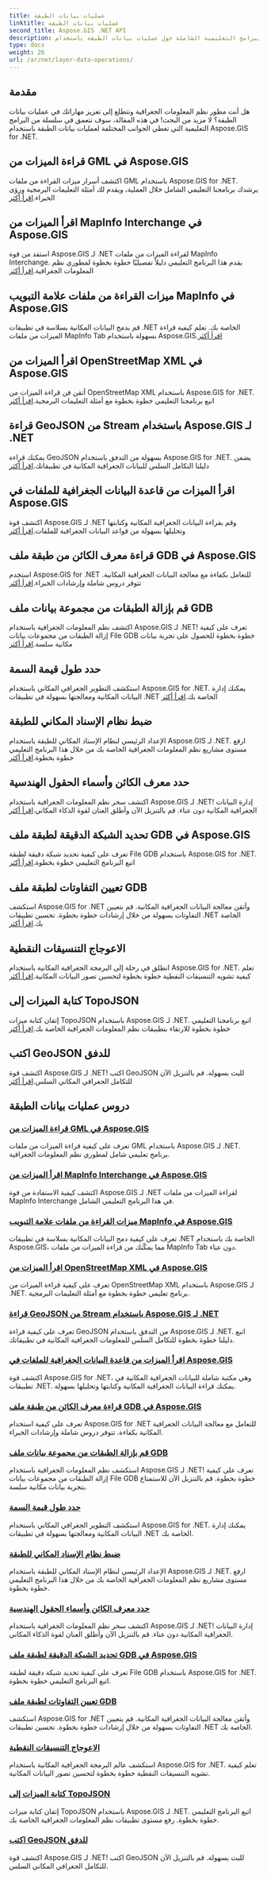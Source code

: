 ```yaml
---
title: عمليات بيانات الطبقة
linktitle: عمليات بيانات الطبقة
second_title: Aspose.GIS .NET API
description: اكتشف البرامج التعليمية الشاملة حول عمليات بيانات الطبقة باستخدام Aspose.GIS for .NET. تعلم كيفية قراءة البيانات الجغرافية المكانية ومعالجتها وتصورها.
type: docs
weight: 26
url: /ar/net/layer-data-operations/
---
```

## مقدمة

هل أنت مطور نظم المعلومات الجغرافية وتتطلع إلى تعزيز مهاراتك في عمليات بيانات الطبقة؟ لا مزيد من البحث! في هذه المقالة، سوف نتعمق في سلسلة من البرامج التعليمية التي تغطي الجوانب المختلفة لعمليات بيانات الطبقة باستخدام Aspose.GIS for .NET.

## قراءة الميزات من GML في Aspose.GIS
 اكتشف أسرار ميزات القراءة من ملفات GML باستخدام Aspose.GIS for .NET. يرشدك برنامجنا التعليمي الشامل خلال العملية، ويقدم لك أمثلة التعليمات البرمجية ورؤى الخبراء.[اقرأ أكثر](./read-features-from-gml/)

## اقرأ الميزات من MapInfo Interchange في Aspose.GIS
 استفد من قوة Aspose.GIS لـ .NET لقراءة الميزات من ملفات MapInfo Interchange. يقدم هذا البرنامج التعليمي دليلاً تفصيليًا خطوة بخطوة لمطوري نظم المعلومات الجغرافية.[اقرأ أكثر](./read-features-from-mapinfo-interchange/)

## ميزات القراءة من ملفات علامة التبويب MapInfo في Aspose.GIS
 قم بدمج البيانات المكانية بسلاسة في تطبيقات .NET الخاصة بك. تعلم كيفية قراءة الميزات من ملفات MapInfo Tab بسهولة باستخدام Aspose.GIS.[اقرأ أكثر](./read-features-from-mapinfo-tab/)

## اقرأ الميزات من OpenStreetMap XML في Aspose.GIS
 أتقن فن قراءة الميزات من OpenStreetMap XML باستخدام Aspose.GIS for .NET. اتبع برنامجنا التعليمي خطوة بخطوة مع أمثلة التعليمات البرمجية.[اقرأ أكثر](./read-features-from-openstreetmap-xml/)

## قراءة GeoJSON من Stream باستخدام Aspose.GIS لـ .NET
 يمكنك قراءة GeoJSON بسهولة من التدفق باستخدام Aspose.GIS for .NET. يضمن دليلنا التكامل السلس للبيانات الجغرافية المكانية في تطبيقاتك.[اقرأ أكثر](./read-geojson-from-stream/)

## اقرأ الميزات من قاعدة البيانات الجغرافية للملفات في Aspose.GIS
 اكتشف قوة Aspose.GIS لـ .NET وقم بقراءة البيانات الجغرافية المكانية وكتابتها وتحليلها بسهولة من قواعد البيانات الجغرافية للملفات.[اقرأ أكثر](./read-features-from-file-geodatabase/)

## قراءة معرف الكائن من طبقة ملف GDB في Aspose.GIS
 استخدم Aspose.GIS for .NET للتعامل بكفاءة مع معالجة البيانات الجغرافية المكانية. تتوفر دروس شاملة وإرشادات الخبراء.[اقرأ أكثر](./read-object-id-from-file-gdb-layer/)

## قم بإزالة الطبقات من مجموعة بيانات ملف GDB
 اكتشف نظم المعلومات الجغرافية باستخدام Aspose.GIS لـ .NET! تعرف على كيفية إزالة الطبقات من مجموعات بيانات File GDB خطوة بخطوة للحصول على تجربة بيانات مكانية سلسة.[اقرأ أكثر](./remove-layers-from-file-gdb-dataset/)

## حدد طول قيمة السمة
 استكشف التطوير الجغرافي المكاني باستخدام Aspose.GIS for .NET. يمكنك إدارة البيانات المكانية ومعالجتها بسهولة في تطبيقات .NET الخاصة بك.[اقرأ أكثر](./specify-attribute-value-length/)

## ضبط نظام الإسناد المكاني للطبقة
 الإعداد الرئيسي لنظام الإسناد المكاني للطبقة باستخدام Aspose.GIS لـ .NET. ارفع مستوى مشاريع نظم المعلومات الجغرافية الخاصة بك من خلال هذا البرنامج التعليمي خطوة بخطوة.[اقرأ أكثر](./set-layer-spatial-reference-system/)

## حدد معرف الكائن وأسماء الحقول الهندسية
 اكتشف سحر نظم المعلومات الجغرافية باستخدام Aspose.GIS لـ .NET! إدارة البيانات الجغرافية المكانية دون عناء. قم بالتنزيل الآن وأطلق العنان لقوة الذكاء المكاني.[اقرأ أكثر](./specify-object-id-and-geometry-field-names/)

## تحديد الشبكة الدقيقة لطبقة ملف GDB في Aspose.GIS
 تعرف على كيفية تحديد شبكة دقيقة لطبقة File GDB باستخدام Aspose.GIS for .NET. اتبع البرنامج التعليمي خطوة بخطوة.[اقرأ أكثر](./define-precision-grid-for-file-gdb-layer/)

## تعيين التفاوتات لطبقة ملف GDB
استكشف Aspose.GIS for .NET وأتقن معالجة البيانات الجغرافية المكانية. قم بتعيين التفاوتات بسهولة من خلال إرشادات خطوة بخطوة. تحسين تطبيقات .NET الخاصة بك.[اقرأ أكثر](./set-tolerances-for-file-gdb-layer/)

## الاعوجاج التنسيقات النقطية
 انطلق في رحلة إلى البرمجة الجغرافية المكانية باستخدام Aspose.GIS for .NET. تعلم كيفية تشويه التنسيقات النقطية خطوة بخطوة لتحسين تصور البيانات المكانية.[اقرأ أكثر](./warp-raster-formats/)

## كتابة الميزات إلى TopoJSON
 إتقان كتابة ميزات TopoJSON باستخدام Aspose.GIS لـ .NET. اتبع برنامجنا التعليمي خطوة بخطوة للارتقاء بتطبيقات نظم المعلومات الجغرافية الخاصة بك.[اقرأ أكثر](./write-features-to-topojson/)

## اكتب GeoJSON للدفق
 اكتشف قوة Aspose.GIS لـ .NET! اكتب GeoJSON للبث بسهولة. قم بالتنزيل الآن للتكامل الجغرافي المكاني السلس.[اقرأ أكثر](./write-geojson-to-stream/)

## دروس عمليات بيانات الطبقة
### [قراءة الميزات من GML في Aspose.GIS](./read-features-from-gml/)
تعرف على كيفية قراءة الميزات من ملفات GML باستخدام Aspose.GIS لـ .NET. برنامج تعليمي شامل لمطوري نظم المعلومات الجغرافية.
### [اقرأ الميزات من MapInfo Interchange في Aspose.GIS](./read-features-from-mapinfo-interchange/)
اكتشف كيفية الاستفادة من قوة Aspose.GIS لـ .NET لقراءة الميزات من ملفات MapInfo Interchange في هذا البرنامج التعليمي الشامل.
### [ميزات القراءة من ملفات علامة التبويب MapInfo في Aspose.GIS](./read-features-from-mapinfo-tab/)
تعرف على كيفية دمج البيانات المكانية بسلاسة في تطبيقات .NET الخاصة بك باستخدام Aspose.GIS، مما يمكّنك من قراءة الميزات من ملفات MapInfo Tab دون عناء.
### [اقرأ الميزات من OpenStreetMap XML في Aspose.GIS](./read-features-from-openstreetmap-xml/)
تعرف على كيفية قراءة الميزات من OpenStreetMap XML باستخدام Aspose.GIS لـ .NET. برنامج تعليمي خطوة بخطوة مع أمثلة التعليمات البرمجية.
### [قراءة GeoJSON من Stream باستخدام Aspose.GIS لـ .NET](./read-geojson-from-stream/)
تعرف على كيفية قراءة GeoJSON من التدفق باستخدام Aspose.GIS لـ .NET. اتبع دليلنا خطوة بخطوة للتكامل السلس للمعلومات الجغرافية المكانية في تطبيقاتك.
### [اقرأ الميزات من قاعدة البيانات الجغرافية للملفات في Aspose.GIS](./read-features-from-file-geodatabase/)
اكتشف قوة Aspose.GIS for .NET، وهي مكتبة شاملة للبيانات الجغرافية المكانية في تطبيقات .NET. يمكنك قراءة البيانات الجغرافية المكانية وكتابتها وتحليلها بسهولة.
### [قراءة معرف الكائن من طبقة ملف GDB في Aspose.GIS](./read-object-id-from-file-gdb-layer/)
تعرف على كيفية استخدام Aspose.GIS for .NET للتعامل مع معالجة البيانات الجغرافية المكانية بكفاءة. تتوفر دروس شاملة وإرشادات الخبراء.
### [قم بإزالة الطبقات من مجموعة بيانات ملف GDB](./remove-layers-from-file-gdb-dataset/)
استكشف نظم المعلومات الجغرافية باستخدام Aspose.GIS لـ .NET! تعرف على كيفية إزالة الطبقات من مجموعات بيانات File GDB خطوة بخطوة. قم بالتنزيل الآن للاستمتاع بتجربة بيانات مكانية سلسة.
### [حدد طول قيمة السمة](./specify-attribute-value-length/)
استكشف التطوير الجغرافي المكاني باستخدام Aspose.GIS for .NET. يمكنك إدارة البيانات المكانية ومعالجتها بسهولة في تطبيقات .NET الخاصة بك.
### [ضبط نظام الإسناد المكاني للطبقة](./set-layer-spatial-reference-system/)
الإعداد الرئيسي لنظام الإسناد المكاني للطبقة باستخدام Aspose.GIS لـ .NET. ارفع مستوى مشاريع نظم المعلومات الجغرافية الخاصة بك من خلال هذا البرنامج التعليمي خطوة بخطوة.
### [حدد معرف الكائن وأسماء الحقول الهندسية](./specify-object-id-and-geometry-field-names/)
اكتشف سحر نظم المعلومات الجغرافية باستخدام Aspose.GIS لـ .NET! إدارة البيانات الجغرافية المكانية دون عناء. قم بالتنزيل الآن وأطلق العنان لقوة الذكاء المكاني.
### [تحديد الشبكة الدقيقة لطبقة ملف GDB في Aspose.GIS](./define-precision-grid-for-file-gdb-layer/)
تعرف على كيفية تحديد شبكة دقيقة لطبقة File GDB باستخدام Aspose.GIS for .NET. اتبع البرنامج التعليمي خطوة بخطوة.
### [تعيين التفاوتات لطبقة ملف GDB](./set-tolerances-for-file-gdb-layer/)
استكشف Aspose.GIS for .NET وأتقن معالجة البيانات الجغرافية المكانية. قم بتعيين التفاوتات بسهولة من خلال إرشادات خطوة بخطوة. تحسين تطبيقات .NET الخاصة بك.
### [الاعوجاج التنسيقات النقطية](./warp-raster-formats/)
استكشف عالم البرمجة الجغرافية المكانية باستخدام Aspose.GIS for .NET. تعلم كيفية تشويه التنسيقات النقطية خطوة بخطوة لتحسين تصور البيانات المكانية.
### [كتابة الميزات إلى TopoJSON](./write-features-to-topojson/)
إتقان كتابة ميزات TopoJSON باستخدام Aspose.GIS لـ .NET. اتبع البرنامج التعليمي خطوة بخطوة. رفع مستوى تطبيقات نظم المعلومات الجغرافية الخاصة بك.
### [اكتب GeoJSON للدفق](./write-geojson-to-stream/)
اكتشف قوة Aspose.GIS لـ .NET! اكتب GeoJSON للبث بسهولة. قم بالتنزيل الآن للتكامل الجغرافي المكاني السلس.